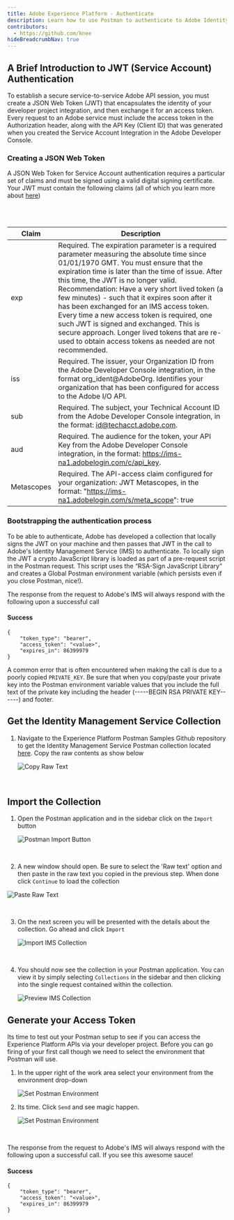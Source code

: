 ```yaml
---
title: Adobe Experience Platform - Authenticate
description: Learn how to use Postman to authenticate to Adobe Identity Management Service
contributors: 
  - https://github.com/knee
hideBreadcrumbNav: true
---
```


## A Brief Introduction to JWT (Service Account) Authentication

To establish a secure service-to-service Adobe API session, you must create a JSON Web Token (JWT) that encapsulates the identity of your developer project integration, and then exchange it for an access token. Every request to an Adobe service must include the access token in the Authorization header, along with the API Key (Client ID) that was generated when you created the Service Account Integration in the Adobe Developer Console.

### Creating a JSON Web Token

A JSON Web Token for Service Account authentication requires a particular set of claims and must be signed using a valid digital signing certificate. Your JWT must contain the following claims (all of which you learn more about [here](https://developer.adobe.com/developer-console/docs/guides/authentication/JWT/))

<br/>
<br/>

| Claim | Description |
|---|---|
| exp | Required. The expiration parameter is a required parameter measuring the absolute time since 01/01/1970 GMT. You must ensure that the expiration time is later than the time of issue. After this time, the JWT is no longer valid. Recommendation: Have a very short lived token (a few minutes) - such that it expires soon after it has been exchanged for an IMS access token. Every time a new access token is required, one such JWT is signed and exchanged. This is secure approach. Longer lived tokens that are re-used to obtain access tokens as needed are not recommended. |
| iss | Required. The issuer, your Organization ID from the Adobe Developer Console integration, in the format org_ident@AdobeOrg. Identifies your organization that has been configured for access to the Adobe I/O API. |
| sub | Required. The subject, your Technical Account ID from the Adobe Developer Console integration, in the format: id@techacct.adobe.com. |
| aud | Required. The audience for the token, your API Key from the Adobe Developer Console integration, in the format: https://ims-na1.adobelogin.com/c/api_key. |
| Metascopes | Required. The API-access claim configured for your organization: JWT Metascopes, in the format: "https://ims-na1.adobelogin.com/s/meta_scope": true |


### Bootstrapping the authentication process

To be able to authenticate, Adobe has developed a collection that locally signs the JWT on your machine and then passes that JWT in the call to Adobe's Identity Management Service (IMS) to authenticate. To locally sign the JWT a crypto JavaScript library is loaded as part of a pre-request script in the Postman request. This script uses the “RSA-Sign JavaScript Library” and creates a Global Postman environment variable (which persists even if you close Postman, nice!). 

The response from the request to Adobe's IMS will always respond with the following upon a successful call

#### Success
```
{
    "token_type": "bearer",
    "access_token": "<value>",
    "expires_in": 86399979
}
```

<InlineAlert variant="help" slots="text" />

A common error that is often encountered when making the call is due to a poorly copied `PRIVATE_KEY`. Be sure that when you copy/paste your private key into the Postman environment variable values that you include the full text of the private key including the header (-----BEGIN RSA PRIVATE KEY------) and footer.


## Get the Identity Management Service Collection

1. Navigate to the Experience Platform Postman Samples Github repository to get the Identity Management Service Postman collection located [here]((https://github.com/adobe/experience-platform-postman-samples/blob/master/apis/ims/Identity%20Management%20Service.postman_collection.json)). Copy the raw contents as show below

    ![Copy Raw Text](../images/ims-copy-raw.png)

<br/>

## Import the Collection

1. Open the Postman application and in the sidebar click on the `Import` button

    ![Postman Import Button](../images/import-btn-env.png)

<br/>

2. A new window should open. Be sure to select the 'Raw text' option and then paste in the raw text you copied in the previous step. When done click `Continue` to load the collection

  ![Paste Raw Text](../images/import-copy-ims.png)

<br/>

3. On the next screen you will be presented with the details about the collection. Go ahead and click `Import`

    ![Import IMS Collection](../images/import-create-ims.png) 

<br/>

4. You should now see the collection in your Postman application. You can view it by simply selecting `Collections` in the sidebar and then clicking into the single request contained within the collection.

    ![Preview IMS Collection](../images/postman-ims-preview.png) 


## Generate your Access Token

Its time to test out your Postman setup to see if you can access the Experience Platform APIs via your developer project. Before you can go firing of your first call though we need to select the environment that Postman will use.

1. In the upper right of the work area select your environment from the environment drop-down

    ![Set Postman Environment](../images/postman-set-ims-env.gif) 

2. Its time. Click `Send` and see magic happen.

    ![Set Postman Environment](../images/postman-ims-auth-censored.png) 

<br/>

The response from the request to Adobe's IMS will always respond with the following upon a successful call. If you see this awesome sauce!

#### Success
```
{
    "token_type": "bearer",
    "access_token": "<value>",
    "expires_in": 86399979
}
```